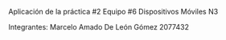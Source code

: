 Aplicación de la práctica #2
Equipo #6
Dispositivos Móviles N3

Integrantes:
    Marcelo Amado De León Gómez 2077432